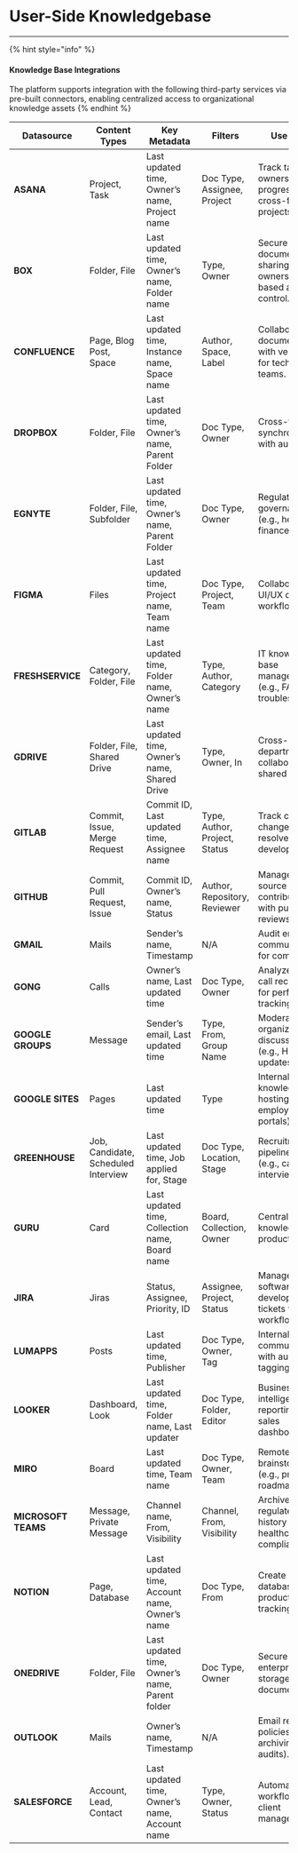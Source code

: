 # User-Side Knowledgebase

***

{% hint style="info" %}
#### **Knowledge Base Integrations**

The platform supports integration with the following third-party services via pre-built connectors, enabling centralized access to organizational knowledge assets
{% endhint %}



| **Datasource**      | **Content Types**                   | **Key Metadata**                               | **Filters**                   | **Use Cases**                                                    |
| ------------------- | ----------------------------------- | ---------------------------------------------- | ----------------------------- | ---------------------------------------------------------------- |
| **ASANA**           | Project, Task                       | Last updated time, Owner’s name, Project name  | Doc Type, Assignee, Project   | Track task ownership and progress in cross-functional projects.  |
| **BOX**             | Folder, File                        | Last updated time, Owner’s name, Folder name   | Type, Owner                   | Secure document sharing with ownership-based access control.     |
| **CONFLUENCE**      | Page, Blog Post, Space              | Last updated time, Instance name, Space name   | Author, Space, Label          | Collaborative documentation with versioning for technical teams. |
| **DROPBOX**         | Folder, File                        | Last updated time, Owner’s name, Parent Folder | Doc Type, Owner               | Cross-team file synchronization with audit logs.                 |
| **EGNYTE**          | Folder, File, Subfolder             | Last updated time, Owner’s name, Parent Folder | Doc Type, Owner               | Regulated file governance (e.g., healthcare, finance).           |
| **FIGMA**           | Files                               | Last updated time, Project name, Team name     | Doc Type, Project, Team       | Collaborative UI/UX design workflows.                            |
| **FRESHSERVICE**    | Category, Folder, File              | Last updated time, Folder name, Owner’s name   | Type, Author, Category        | IT knowledge-base management (e.g., FAQs, troubleshooting).      |
| **GDRIVE**          | Folder, File, Shared Drive          | Last updated time, Owner’s name, Shared Drive  | Type, Owner, In               | Cross-department collaboration in shared drives.                 |
| **GITLAB**          | Commit, Issue, Merge Request        | Commit ID, Last updated time, Assignee name    | Type, Author, Project, Status | Track code changes and resolve developer tasks.                  |
| **GITHUB**          | Commit, Pull Request, Issue         | Commit ID, Owner’s name, Status                | Author, Repository, Reviewer  | Manage open-source contributions with pull request reviews.      |
| **GMAIL**           | Mails                               | Sender’s name, Timestamp                       | N/A                           | Audit email communication for compliance.                        |
| **GONG**            | Calls                               | Owner’s name, Last updated time                | Doc Type, Owner               | Analyze sales call recordings for performance tracking.          |
| **GOOGLE GROUPS**   | Message                             | Sender’s email, Last updated time              | Type, From, Group Name        | Moderate organizational discussions (e.g., HR updates).          |
| **GOOGLE SITES**    | Pages                               | Last updated time                              | Type                          | Internal knowledge base hosting (e.g., employee portals).        |
| **GREENHOUSE**      | Job, Candidate, Scheduled Interview | Last updated time, Job applied for, Stage      | Doc Type, Location, Stage     | Recruitment pipeline tracking (e.g., candidate interviews).      |
| **GURU**            | Card                                | Last updated time, Collection name, Board name | Board, Collection, Owner      | Centralize team knowledge (e.g., product FAQs).                  |
| **JIRA**            | Jiras                               | Status, Assignee, Priority, ID                 | Assignee, Project, Status     | Manage software development tickets via Agile workflows.         |
| **LUMAPPS**         | Posts                               | Last updated time, Publisher                   | Doc Type, Owner, Tag          | Internal communications with audience tagging.                   |
| **LOOKER**          | Dashboard, Look                     | Last updated time, Folder name, Last updater   | Doc Type, Folder, Editor      | Business intelligence reporting (e.g., sales dashboards).        |
| **MIRO**            | Board                               | Last updated time, Team name                   | Doc Type, Owner, Team         | Remote brainstorming (e.g., product roadmaps).                   |
| **MICROSOFT TEAMS** | Message, Private Message            | Channel name, From, Visibility                 | Channel, From, Visibility     | Archive regulated chat history (e.g., healthcare compliance).    |
| **NOTION**          | Page, Database                      | Last updated time, Account name, Owner’s name  | Doc Type, From                | Create wikis or databases for productivity tracking.             |
| **ONEDRIVE**        | Folder, File                        | Last updated time, Owner’s name, Parent folder | Doc Type, Owner               | Secure enterprise file storage (e.g., HR documents).             |
| **OUTLOOK**         | Mails                               | Owner’s name, Timestamp                        | N/A                           | Email retention policies (e.g., archiving for audits).           |
| **SALESFORCE**      | Account, Lead, Contact              | Last updated time, Owner’s name, Account name  | Type, Owner, Status           | Automate CRM workflows for client management.                    |
